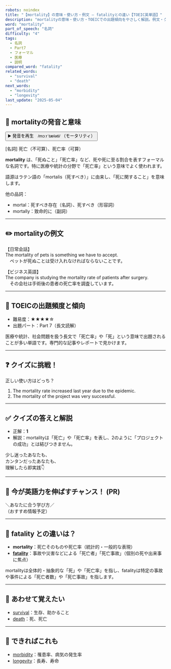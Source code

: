 ```yaml
---
robots: noindex
title: "【mortality】の意味・使い方・例文 ― fatalityとの違い【TOEIC英単語】"
description: "mortalityの意味・使い方・TOEICでの出題傾向をやさしく解説。例文・クイズ付きでfatalityとの違いもわかりやすく学べます。"
word: "mortality"
part_of_speech: "名詞"
difficulty: "4"
tags:
  - 名詞
  - Part7
  - フォーマル
  - 医療
  - 説明
compared_word: "fatality"
related_words:
  - "survival"
  - "death"
next_words:
  - "morbidity"
  - "longevity"
last_update: "2025-05-04"
---
```


## 🔰 mortalityの発音と意味

<button class="play-audio" onclick="playTTS('mortality')">
  <span class="play-audio-main">
    ▶️ 発音を再生　/mɔːrˈtæləti/
  </span>
  <span class="play-audio-sub">
    （モータリティ）
  </span>
</button>

[名詞] 死亡（不可算）、死亡率（可算）

**mortality** は、「死ぬこと」「死亡率」など、死や死に至る割合を表すフォーマルな名詞です。特に医療や統計の分野で「死亡率」という意味でよく使われます。

語源はラテン語の「mortalis（死すべき）」に由来し、「死に関すること」を意味します。

他の品詞：  
- mortal：死すべき存在（名詞）、死すべき（形容詞）
- mortally：致命的に（副詞）

---

## ✏️ mortalityの例文

【日常会話】  
The mortality of pets is something we have to accept.  
　ペットが死ぬことは受け入れなければならないことです。

【ビジネス英語】  
The company is studying the mortality rate of patients after surgery.  
　その会社は手術後の患者の死亡率を調査しています。

---

## 🎯 TOEICの出題頻度と傾向

- 難易度：★★★★☆
- 出題パート：Part 7（長文読解）

医療や統計、社会問題を扱う長文で「死亡率」や「死」という意味で出題されることが多い単語です。専門的な記事やレポートで見かけます。

---

## ❓ クイズに挑戦！

正しい使い方はどっち？

1. The mortality rate increased last year due to the epidemic.  
2. The mortality of the project was very successful.

---

## ✅ クイズの答えと解説

- 正解：**1**
- 解説：mortalityは「死亡」や「死亡率」を表し、2のように「プロジェクトの成功」とは結びつきません。

少し迷ったあなたも、  
カンタンだったあなたも、  
理解したら即実践👇️

---

## 🚀 今が英語力を伸ばすチャンス！ (PR)

<div class="info-center">
＼あなたに合う学び方／<br>  
（おすすめ情報予定）
</div>

---

## 🤔  fatality との違いは？

- **mortality**：死亡そのものや死亡率（統計的・一般的な表現）
- **[fatality](/word/fatality)**：事故や災害などによる「死亡者」「死亡事故」（個別の死や出来事に焦点）

mortalityは全体的・抽象的な「死」や「死亡率」を指し、fatalityは特定の事故や事件による「死亡者数」や「死亡事故」を指します。

---

## 🧩 あわせて覚えたい

- [survival](/word/survival)：生存、助かること
- [death](/word/death)：死、死亡

---

## 📖 できればこれも

- [morbidity](/word/morbidity)：罹患率、病気の発生率
- [longevity](/word/longevity)：長寿、寿命

<!-- cvid: aid23_bid03 -->
